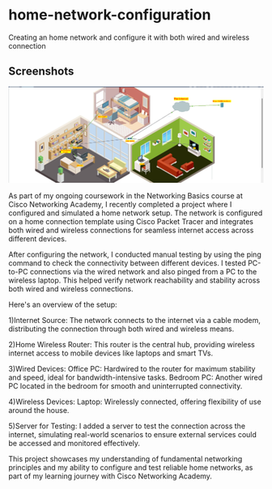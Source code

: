 # home-network-configuration
Creating an home network and configure it with both wired and wireless connection 

## Screenshots

![App Screenshot](https://github.com/kramprakash2005/home-network-configuration/blob/4476cee2eaf409da80664ea00ff511bb5aff06d6/Screenshot%202024-09-22%20232728.png)

As part of my ongoing coursework in the Networking Basics course at Cisco Networking Academy, I recently completed a project where I configured and simulated a home network setup. The network is configured on a home connection template using Cisco Packet Tracer and integrates both wired and wireless connections for seamless internet access across different devices. 

After configuring the network, I conducted manual testing by using the ping command to check the connectivity between different devices. I tested PC-to-PC connections via the wired network and also pinged from a PC to the wireless laptop. This helped verify network reachability and stability across both wired and wireless connections.

Here's an overview of the setup:

1)Internet Source: 
The network connects to the internet via a cable modem, distributing the connection through both wired and wireless means.

2)Home Wireless Router: 
This router is the central hub, providing wireless internet access to mobile devices like laptops and smart TVs.

3)Wired Devices:
Office PC: Hardwired to the router for maximum stability and speed, ideal for bandwidth-intensive tasks.
Bedroom PC: Another wired PC located in the bedroom for smooth and uninterrupted connectivity.

4)Wireless Devices:
Laptop: Wirelessly connected, offering flexibility of use around the house.

5)Server for Testing: I added a server to test the connection across the internet, simulating real-world scenarios to ensure external services could be accessed and monitored effectively.

This project showcases my understanding of fundamental networking principles and my ability to configure and test reliable home networks, as part of my learning journey with Cisco Networking Academy.
